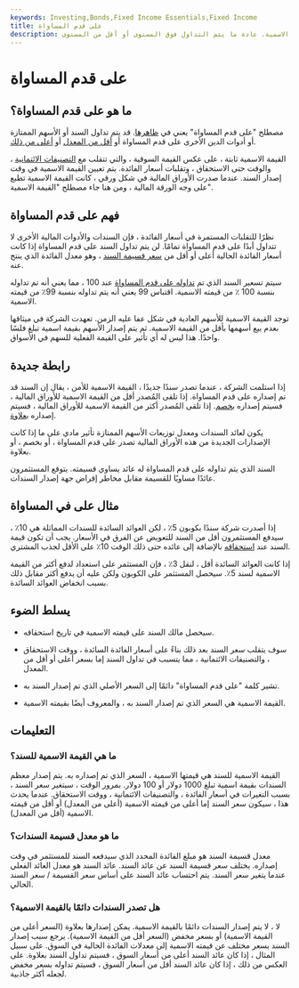 ```yaml
---
keywords: Investing,Bonds,Fixed Income Essentials,Fixed Income
title: على قدم المساواة
description: على قدم المساواة يعني أن السند أو الأسهم الممتازة أو أداة دين أخرى يتم تداولها بقيمتها الاسمية. عادة ما يتم التداول فوق المستوى أو أقل من المستوى.
---
```


# على قدم المساواة
## ما هو على قدم المساواة؟

مصطلح "على قدم المساواة" يعني في [ظاهرها](/facevalue). قد يتم تداول السند أو الأسهم الممتازة أو أدوات الدين الأخرى على قدم المساواة أو [أقل من المعدل](/below-par) أو [أعلى من ذلك](/abovepar).

القيمة الاسمية ثابتة ، على عكس القيمة السوقية ، والتي تتقلب مع [التصنيفات الائتمانية](/creditrating) ، والوقت حتى الاستحقاق ، وتقلبات أسعار الفائدة. يتم تعيين القيمة الاسمية في وقت إصدار السند. عندما صدرت الأوراق المالية في شكل ورقي ، كانت القيمة الاسمية تطبع على وجه الورقة المالية ، ومن هنا جاء مصطلح "القيمة الاسمية".

## فهم على قدم المساواة

نظرًا للتقلبات المستمرة في أسعار الفائدة ، فإن السندات والأدوات المالية الأخرى لا تتداول أبدًا على قدم المساواة تمامًا. لن يتم تداول السند على قدم المساواة إذا كانت أسعار الفائدة الحالية أعلى أو أقل من [سعر قسيمة السند](/coupon-rate) ، وهو معدل الفائدة الذي ينتج عنه.

سيتم تسعير السند الذي تم [تداوله على قدم المساواة](/bondquote) عند 100 ، مما يعني أنه تم تداوله بنسبة 100 ٪ من قيمته الاسمية. اقتباس 99 يعني أنه يتم تداوله بنسبة 99٪ من قيمته الاسمية.

توجد القيمة الاسمية للأسهم العادية في شكل عفا عليه الزمن. تعهدت الشركة في ميثاقها بعدم بيع أسهمها بأقل من القيمة الاسمية. ثم يتم إصدار الأسهم بقيمة اسمية تبلغ فلسًا واحدًا. هذا ليس له أي تأثير على القيمة الفعلية للسهم في الأسواق.

## رابطة جديدة

إذا استلمت الشركة ، عندما تصدر سندًا جديدًا ، القيمة الاسمية للأمن ، يقال إن السند قد تم إصداره على قدم المساواة. إذا تلقى المُصدر أقل من القيمة الاسمية للأوراق المالية ، فسيتم إصداره [بخصم](/discountbond). إذا تلقى المُصدر أكثر من القيمة الاسمية للأوراق المالية ، فسيتم إصداره [بعلاوة](/premiumbond).

يكون لعائد السندات ومعدل توزيعات الأسهم الممتازة تأثير مادي على ما إذا كانت الإصدارات الجديدة من هذه الأوراق المالية تصدر على قدم المساواة ، أو بخصم ، أو بعلاوة.

السند الذي يتم تداوله على قدم المساواة له عائد يساوي قسيمته. يتوقع المستثمرون عائدًا مساويًا للقسيمة مقابل مخاطر إقراض جهة إصدار السندات.

## مثال على في المساواة

إذا أصدرت شركة سندًا بكوبون 5٪ ، لكن العوائد السائدة للسندات المماثلة هي 10٪ ، سيدفع المستثمرون أقل من السند للتعويض عن الفرق في الأسعار. يجب أن تكون قيمة السند عند [استحقاقه](/termtomaturity) بالإضافة إلى عائده حتى ذلك الوقت 10٪ على الأقل لجذب المشتري.

إذا كانت العوائد السائدة أقل ، لنقل 3٪ ، فإن المستثمر على استعداد لدفع أكثر من القيمة الاسمية لسند 5٪. سيحصل المستثمر على الكوبون ولكن عليه أن يدفع أكثر مقابل ذلك بسبب انخفاض العوائد السائدة.

## يسلط الضوء

- سيحصل مالك السند على قيمته الاسمية في تاريخ استحقاقه.

- سوف يتقلب سعر السند بعد ذلك بناءً على أسعار الفائدة السائدة ، ووقت الاستحقاق ، والتصنيفات الائتمانية ، مما يتسبب في تداول السند إما بسعر أعلى أو أقل من المعدل.

- تشير كلمة "على قدم المساواة" دائمًا إلى السعر الأصلي الذي تم إصدار السند به.

- القيمة الاسمية هي السعر الذي تم إصدار السند به ، والمعروف أيضًا بقيمته الاسمية.

## التعليمات

### ما هي القيمة الاسمية للسند؟

القيمة الاسمية للسند هي قيمتها الاسمية ، السعر الذي تم إصداره به. يتم إصدار معظم السندات بقيمة اسمية تبلغ 1000 دولار أو 100 دولار. بمرور الوقت ، سيتغير سعر السند ، بسبب التغيرات في أسعار الفائدة ، والتصنيفات الائتمانية ، ووقت الاستحقاق. عندما يحدث هذا ، سيكون سعر السند إما أعلى من قيمته الاسمية (أعلى من المعدل) أو أقل من قيمته الاسمية (أقل من المعدل).

### ما هو معدل قسيمة السندات؟

معدل قسيمة السند هو مبلغ الفائدة المحدد الذي سيدفعه السند للمستثمر في وقت إصداره. يختلف سعر قسيمة السند عن عائد السند. عائد السند هو معدل العائد الفعلي عندما يتغير سعر السند. يتم احتساب عائد السند على أساس سعر القسيمة / سعر السند الحالي.

### هل تصدر السندات دائمًا بالقيمة الاسمية؟

لا ، لا يتم إصدار السندات دائمًا بالقيمة الاسمية. يمكن إصدارها بعلاوة (السعر أعلى من القيمة الاسمية) أو بسعر مخفض (السعر أقل من القيمة الاسمية). يرجع سبب إصدار السند بسعر مختلف عن قيمته الاسمية إلى معدلات الفائدة الحالية في السوق. على سبيل المثال ، إذا كان عائد السند أعلى من أسعار السوق ، فسيتم تداول السند بعلاوة. على العكس من ذلك ، إذا كان عائد السند أقل من أسعار السوق ، فسيتم تداوله بسعر مخفض لجعله أكثر جاذبية.

